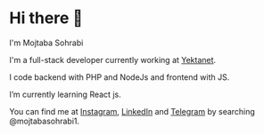 
# Hi there 👋

I'm Mojtaba Sohrabi

I'm a full-stack developer currently working at [Yektanet](https://www.linkedin.com/company/yektanet).

I code backend with PHP and NodeJs and frontend with JS.

I’m currently learning React js.

You can find me at [Instagram](https://instagram.com/mojtabasohrabi1), [LinkedIn](https://linkedin.com/in/mojtabasohrabi1) and [Telegram](https://t.me/mojtabasohrabi1) by searching @mojtabasohrabi1.
